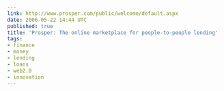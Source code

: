 ```yaml
---
link: http://www.prosper.com/public/welcome/default.aspx
date: 2006-05-22 14:44 UTC
published: true
title: 'Prosper: The online marketplace for people-to-people lending'
tags:
- finance
- money
- lending
- loans
- web2.0
- innovation
---
```



